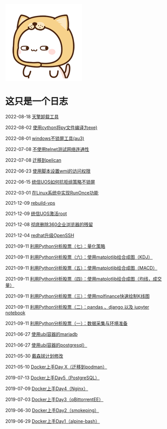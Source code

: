 ![](5621496.gif)

# 这只是一个日志



2022-08-18 [天擎卸载工具](TQUninstaller/)

2022-08-02 [使用cython将py文件编译为exe)](making-an-executable-in-cython/)

2022-08-01 [windows不锁屏工具(au3)](keepawake/)

2022-07-08 [不使用telnet测试网络连通性](test-network-connect-without-telnet/)

2022-07-08 [迁移到pelican](migrate-from-hexo-to-pelican/)

2022-06-23 [使用脚本设置wmi的访问权限](wmi-access-setting-via-script/)

2022-06-15 [统信UOS如何抗拒组策略不锁屏](how-to-disable-lock-screen-policy-in-uos/)

2022-03-01 [在Linux系统中实现RunOnce功能](windows-runonce-in-linux/)

2021-12-09 [rebuild-vps](rebuild-vps/)

2021-12-09 [统信UOS激活root](root-uos/)

2021-12-08 [彻底删除360企业浏览器的残留](remove-360-ent-browser/)

2021-12-04 [redhat升级OpenSSH](redhat-update-openssh/)

2021-09-11 [利用Python分析股票（七）：量化策略](python-analyze-stocks-7/)

2021-09-11 [利用Python分析股票（六）：使用matplotlib绘合成图（KDJ）](python-analyze-stocks-6/)

2021-09-11 [利用Python分析股票（五）：使用matplotlib绘合成图（MACD）](python-analyze-stocks-5/)

2021-09-11 [利用Python分析股票（四）：使用matplotlib绘合成图（均线，成交量）](python-analyze-stocks-4/)

2021-09-11 [利用Python分析股票（三）：使用mplfinance快速绘制K线图](python-analyze-stocks-3/)

2021-09-11 [利用Python分析股票（二）：pandas 、django 以及 jupyter notebook](python-analyze-stocks-2/)

2021-09-11 [利用Python分析股票（一）：数据采集与环境准备](python-analyze-stocks-1/)

2021-06-27 [使用ubi容器的mariadb](ubi-mariadb/)

2021-06-27 [使用ubi容器的postgresql）](ubi-postgresql/)

2021-05-30 [戴森球计划修改](dyson_sphere/)

2021-05-10 [Docker上手Day X（迁移到podman）](docker-day-6/)

2019-07-13 [Docker上手Day5（PostgreSQL）](docker-day-5/)

2019-07-09 [Docker上手Day4（Nginx）](docker-day-4/)

2019-07-03 [Docker上手Day3（qBittorrentEE）](docker-day-3/)

2019-06-30 [Docker上手Day2（smokeping）](docker-day-2/)

2019-06-29 [Docker上手Day1（alpine-bash）](docker-day-1/)

